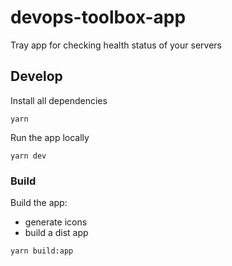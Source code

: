 # devops-toolbox-app

Tray app for checking health status of your servers

## Develop

Install all dependencies

`yarn`

Run the app locally

`yarn dev`

### Build

Build the app:

- generate icons
- build a dist app 

`yarn build:app`
